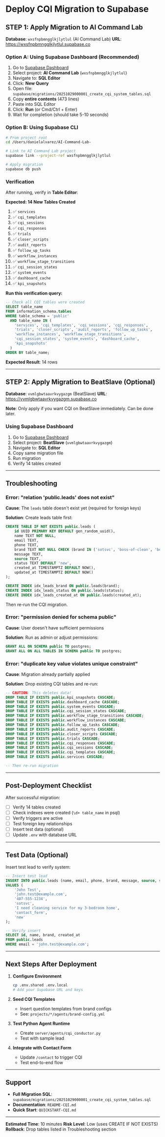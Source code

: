 # Deploy CQI Migration to Supabase

## STEP 1: Apply Migration to AI Command Lab

**Database**: `wxsfnpbmngglkjlytlul` (AI Command Lab)
**URL**: https://wxsfnpbmngglkjlytlul.supabase.co

### Option A: Using Supabase Dashboard (Recommended)

1. Go to [Supabase Dashboard](https://app.supabase.com)
2. Select project: **AI Command Lab** (`wxsfnpbmngglkjlytlul`)
3. Navigate to: **SQL Editor**
4. Click: **New Query**
5. Open file: `supabase/migrations/20251029000001_create_cqi_system_tables.sql`
6. Copy **entire contents** (473 lines)
7. Paste into SQL Editor
8. Click: **Run** (or Cmd/Ctrl + Enter)
9. Wait for completion (should take 5-10 seconds)

### Option B: Using Supabase CLI

```bash
# From project root
cd /Users/danielalvarez/AI-Command-Lab-

# Link to AI Command Lab project
supabase link --project-ref wxsfnpbmngglkjlytlul

# Apply migration
supabase db push
```

### Verification

After running, verify in **Table Editor**:

**Expected: 14 New Tables Created**
1. ✅ `services`
2. ✅ `cqi_templates`
3. ✅ `cqi_sessions`
4. ✅ `cqi_responses`
5. ✅ `trials`
6. ✅ `closer_scripts`
7. ✅ `audit_reports`
8. ✅ `follow_up_tasks`
9. ✅ `workflow_instances`
10. ✅ `workflow_stage_transitions`
11. ✅ `cqi_session_states`
12. ✅ `system_events`
13. ✅ `dashboard_cache`
14. ✅ `kpi_snapshots`

**Run this verification query:**
```sql
-- Check all CQI tables were created
SELECT table_name
FROM information_schema.tables
WHERE table_schema = 'public'
  AND table_name IN (
    'services', 'cqi_templates', 'cqi_sessions', 'cqi_responses',
    'trials', 'closer_scripts', 'audit_reports', 'follow_up_tasks',
    'workflow_instances', 'workflow_stage_transitions',
    'cqi_session_states', 'system_events', 'dashboard_cache',
    'kpi_snapshots'
  )
ORDER BY table_name;
```

**Expected Result**: 14 rows

---

## STEP 2: Apply Migration to BeatSlave (Optional)

**Database**: `vvmlgbwtaavrkvygazgm` (BeatSlave)
**URL**: https://vvmlgbwtaavrkvygazgm.supabase.co

**Note**: Only apply if you want CQI on BeatSlave immediately. Can be done later.

### Using Supabase Dashboard

1. Go to [Supabase Dashboard](https://app.supabase.com)
2. Select project: **BeatSlave** (`vvmlgbwtaavrkvygazgm`)
3. Navigate to: **SQL Editor**
4. Copy same migration file
5. Run migration
6. Verify 14 tables created

---

## Troubleshooting

### Error: "relation 'public.leads' does not exist"

**Cause**: The `leads` table doesn't exist yet (required for foreign keys)

**Solution**: Create leads table first:
```sql
CREATE TABLE IF NOT EXISTS public.leads (
    id UUID PRIMARY KEY DEFAULT gen_random_uuid(),
    name TEXT NOT NULL,
    email TEXT,
    phone TEXT,
    brand TEXT NOT NULL CHECK (brand IN ('sotsvc', 'boss-of-clean', 'beatslave', 'temple-builder')),
    message TEXT,
    source TEXT,
    status TEXT DEFAULT 'new',
    created_at TIMESTAMPTZ DEFAULT NOW(),
    updated_at TIMESTAMPTZ DEFAULT NOW()
);

CREATE INDEX idx_leads_brand ON public.leads(brand);
CREATE INDEX idx_leads_status ON public.leads(status);
CREATE INDEX idx_leads_created_at ON public.leads(created_at);
```

Then re-run the CQI migration.

### Error: "permission denied for schema public"

**Cause**: User doesn't have sufficient permissions

**Solution**: Run as admin or adjust permissions:
```sql
GRANT ALL ON SCHEMA public TO postgres;
GRANT ALL ON ALL TABLES IN SCHEMA public TO postgres;
```

### Error: "duplicate key value violates unique constraint"

**Cause**: Migration already partially applied

**Solution**: Drop existing CQI tables and re-run:
```sql
-- CAUTION: This deletes data!
DROP TABLE IF EXISTS public.kpi_snapshots CASCADE;
DROP TABLE IF EXISTS public.dashboard_cache CASCADE;
DROP TABLE IF EXISTS public.system_events CASCADE;
DROP TABLE IF EXISTS public.cqi_session_states CASCADE;
DROP TABLE IF EXISTS public.workflow_stage_transitions CASCADE;
DROP TABLE IF EXISTS public.workflow_instances CASCADE;
DROP TABLE IF EXISTS public.follow_up_tasks CASCADE;
DROP TABLE IF EXISTS public.audit_reports CASCADE;
DROP TABLE IF EXISTS public.closer_scripts CASCADE;
DROP TABLE IF EXISTS public.trials CASCADE;
DROP TABLE IF EXISTS public.cqi_responses CASCADE;
DROP TABLE IF EXISTS public.cqi_sessions CASCADE;
DROP TABLE IF EXISTS public.cqi_templates CASCADE;
DROP TABLE IF EXISTS public.services CASCADE;

-- Then re-run migration
```

---

## Post-Deployment Checklist

After successful migration:

- [ ] Verify 14 tables created
- [ ] Check indexes were created (`\d+ table_name` in psql)
- [ ] Verify triggers are active
- [ ] Test foreign key relationships
- [ ] Insert test data (optional)
- [ ] Update `.env` with database URL

---

## Test Data (Optional)

Insert test lead to verify system:

```sql
-- Insert test lead
INSERT INTO public.leads (name, email, phone, brand, message, source, status)
VALUES (
    'John Test',
    'john.test@example.com',
    '407-555-1234',
    'sotsvc',
    'I need cleaning service for my 3-bedroom home',
    'contact_form',
    'new'
);

-- Verify insert
SELECT id, name, brand, created_at
FROM public.leads
WHERE email = 'john.test@example.com';
```

---

## Next Steps After Deployment

1. **Configure Environment**
   ```bash
   cp .env.shared .env.local
   # Add your Supabase URL and keys
   ```

2. **Seed CQI Templates**
   - Insert question templates from brand configs
   - See: `projects/*/agents/brand-config.yml`

3. **Test Python Agent Runtime**
   - Create `server/agents/cqi_conductor.py`
   - Test with sample lead

4. **Integrate with Contact Form**
   - Update `/contact` to trigger CQI
   - Test end-to-end flow

---

## Support

- **Full Migration SQL**: `supabase/migrations/20251029000001_create_cqi_system_tables.sql`
- **Documentation**: `README-CQI.md`
- **Quick Start**: `QUICKSTART-CQI.md`

---

**Estimated Time**: 10 minutes
**Risk Level**: Low (uses CREATE IF NOT EXISTS)
**Rollback**: Drop tables listed in Troubleshooting section
